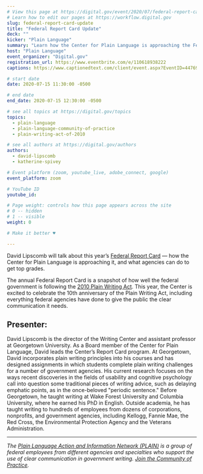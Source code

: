 ```yaml
---
# View this page at https://digital.gov/event/2020/07/federal-report-card-update
# Learn how to edit our pages at https://workflow.digital.gov
slug: federal-report-card-update
title: "Federal Report Card Update"
deck: ""
kicker: "Plain Language"
summary: "Learn how the Center for Plain Language is approaching the Federal Report Card and what agencies can do to get top grades."
host: "Plain Language"
event_organizer: "Digital.gov"
registration_url: https://www.eventbrite.com/e/110618938222
captions: https://www.captionedtext.com/client/event.aspx?EventID=4476979&CustomerID=321

# start date
date: 2020-07-15 11:30:00 -0500

# end date
end_date: 2020-07-15 12:30:00 -0500

# see all topics at https://digital.gov/topics
topics: 
  - plain-language
  - plain-language-community-of-practice
  - plain-writing-act-of-2010

# see all authors at https://digital.gov/authors
authors: 
  - david-lipscomb
  - katherine-spivey

# Event platform (zoom, youtube_live, adobe_connect, google)
event_platform: zoom

# YouTube ID
youtube_id: 

# Page weight: controls how this page appears across the site
# 0 -- hidden
# 1 -- visible
weight: 0

# Make it better ♥

---
```


David Lipscomb will talk about this year’s [Federal Report Card](https://www.centerforplainlanguage.org/reports/federal-report-card/) — how the Center for Plain Language is approaching it, and what agencies can do to get top grades.

The annual Federal Report Card is a snapshot of how well the federal government is following the [2010 Plain Writing Act](https://digital.gov/resources/plain-writing-act-of-2010/). This year, the Center is excited to celebrate the 10th anniversary of the Plain Writing Act, including everything federal agencies have done to give the public the clear communication it needs.

## Presenter:

David Lipscomb is the director of the Writing Center and assistant professor at Georgetown University. As a Board member of the Center for Plain Language, David leads the Center’s Report Card program. At Georgetown, David incorporates plain writing principles into his courses and has designed assignments in which students complete plain writing challenges for a number of government agencies. His current research focuses on the ways recent discoveries in the fields of usability and cognitive psychology call into question some traditional pieces of writing advice, such as delaying emphatic points, as in the once-beloved "periodic sentence." Before Georgetown, he taught writing at Wake Forest University and Columbia University, where he earned his PhD in English. Outside academia, he has taught writing to hundreds of employees from dozens of corporations, nonprofits, and government agencies, including Kellogg, Fannie Mae, the Red Cross, the Environmental Protection Agency and the Veterans Administration.

---

*The [Plain Language Action and Information Network (PLAIN)](https://www.plainlanguage.gov/) is a group of federal employees from different agencies and specialties who support the use of clear communication in government writing. [Join the Community of Practice](https://digital.gov/communities/plain-language/).*
